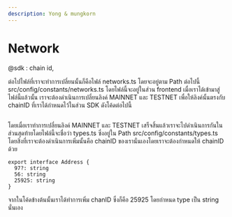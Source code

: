 ```yaml
---
description: Yong & mungkorn
---
```


# Network

@sdk : chain id,

ต่อไปไฟล์ที่เราจะทำการเปลี่ยนนั้นก็คือไฟล์ networks.ts โดยจะอยู่ตาม Path ต่อไปนี้ src/config/constants/networks.ts โดยไฟล์นี้จะอยู่ในส่วน frontend เมื่อเราได้เข้ามาสู่ไฟล์นี้แล้วนั้น เราจะต้องดำเนินการเปลี่ยนลิงค์ MAINNET และ TESTNET เพื่อให้ลิงค์นั้นตรงกับ chainID ที่เราได้กำหนดไว้ในส่วน SDK ดังโค้ดต่อไปนี้

```text

```

โดยเมื่อเราทำการเปลี่ยนลิงค์ MAINNET และ TESTNET เสร็จสิ้นแล้วเราจะไปดำเนินการกันในส่วนสุดท้ายโดยไฟล์นี้จะชื่อว่า types.ts ซึ่งอยู่ใน Path src/config/constants/types.ts โดยสิ่งที่เราจะต้องดำเนินการเพิ่มนั้นคือ chainID ของเรานั่นเองโดยเราจะต้องกำหนดให้ chainID ด้วย

```text
export interface Address {
  97?: string
  56: string
  25925: string
}
```

จากในโค้ดข้างต้นนั้นเราได้ทำการเพิ่ม chanID ซึ่งก็คือ 25925 โดยกำหนด type เป็น string นั่นเอง

